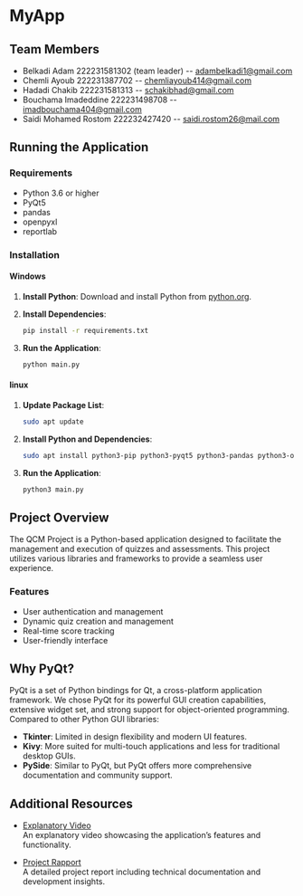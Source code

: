 # MyApp

## Team Members

-   Belkadi Adam 222231581302 (team leader)
    -- adambelkadi1@gmail.com
-   Chemli Ayoub 222231387702
    -- chemliayoub414@gmail.com
-   Hadadi Chakib 222231581313
    -- schakibhad@gmail.com
-   Bouchama Imadeddine 222231498708
    -- imadbouchama404@gmail.com
-   Saidi Mohamed Rostom 222232427420
    -- saidi.rostom26@mail.com

## Running the Application

### Requirements

-   Python 3.6 or higher
-   PyQt5
-   pandas
-   openpyxl
-   reportlab

### Installation

#### Windows

1. **Install Python**: Download and install Python from [python.org](https://www.python.org/).

2. **Install Dependencies**:

    ```bash
    pip install -r requirements.txt
    ```

3. **Run the Application**:

    ```bash
    python main.py
    ```

#### linux

1. **Update Package List**:

    ```bash
    sudo apt update
    ```

2. **Install Python and Dependencies**:

    ```bash
    sudo apt install python3-pip python3-pyqt5 python3-pandas python3-openpyxl python3-reportlab
    ```

3. **Run the Application**:

    ```bash
    python3 main.py
    ```

## Project Overview

The QCM Project is a Python-based application designed to facilitate the management and execution of quizzes and assessments. This project utilizes various libraries and frameworks to provide a seamless user experience.

### Features

- User authentication and management
- Dynamic quiz creation and management
- Real-time score tracking
- User-friendly interface

## Why PyQt?

PyQt is a set of Python bindings for Qt, a cross-platform application framework. We chose PyQt for its powerful GUI creation capabilities, extensive widget set, and strong support for object-oriented programming. Compared to other Python GUI libraries:

-   **Tkinter**: Limited in design flexibility and modern UI features.
-   **Kivy**: More suited for multi-touch applications and less for traditional desktop GUIs.
-   **PySide**: Similar to PyQt, but PyQt offers more comprehensive documentation and community support.

## Additional Resources

- [Explanatory Video](https://www.youtube.com/watch?v=zJk3ubmwWmE)  
  An explanatory video showcasing the application’s features and functionality.

- [Project Rapport](https://docs.google.com/document/d/1CoAOhgwmqbhFEPYufPYHGtq85GknkOYeB_AWosLZ5Xg/edit?tab=t.98ub7i5skzuk)  
  A detailed project report including technical documentation and development insights.


